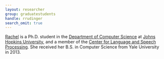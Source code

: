 ```yaml
---
layout: researcher
group: graduatestudents
handle: rrudinger
search_omit: true
---
```


[Rachel](https://rudinger.github.io) is a Ph.D. student in the [Department of Computer Science](https://www.cs.jhu.edu) at [Johns Hopkins University](https://www.jhu.edu), and a member of the [Center for Language and Speech Processing](https://www.clsp.jhu.edu). She received her B.S. in Computer Science from Yale University in 2013.
